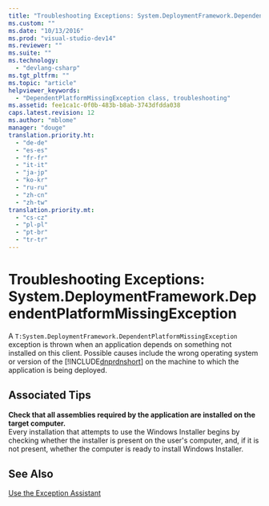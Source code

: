 ```yaml
---
title: "Troubleshooting Exceptions: System.DeploymentFramework.DependentPlatformMissingException"
ms.custom: ""
ms.date: "10/13/2016"
ms.prod: "visual-studio-dev14"
ms.reviewer: ""
ms.suite: ""
ms.technology: 
  - "devlang-csharp"
ms.tgt_pltfrm: ""
ms.topic: "article"
helpviewer_keywords: 
  - "DependentPlatformMissingException class, troubleshooting"
ms.assetid: fee1ca1c-0f0b-483b-b8ab-3743dfdda038
caps.latest.revision: 12
ms.author: "mblome"
manager: "douge"
translation.priority.ht: 
  - "de-de"
  - "es-es"
  - "fr-fr"
  - "it-it"
  - "ja-jp"
  - "ko-kr"
  - "ru-ru"
  - "zh-cn"
  - "zh-tw"
translation.priority.mt: 
  - "cs-cz"
  - "pl-pl"
  - "pt-br"
  - "tr-tr"
---
```

# Troubleshooting Exceptions: System.DeploymentFramework.DependentPlatformMissingException
A `T:System.DeploymentFramework.DependentPlatformMissingException` exception is thrown when an application depends on something not installed on this client. Possible causes include the wrong operating system or version of the [!INCLUDE[dnprdnshort](../codequality/includes/dnprdnshort_md.md)] on the machine to which the application is being deployed.  
  
## Associated Tips  
 **Check that all assemblies required by the application are installed on the target computer.**  
 Every installation that attempts to use the Windows Installer begins by checking whether the installer is present on the user's computer, and, if it is not present, whether the computer is ready to install Windows Installer.  
  
## See Also  
 [Use the Exception Assistant](../Topic/How%20to:%20Use%20the%20Exception%20Assistant.md)